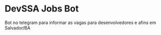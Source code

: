 # DevSSA Jobs Bot

Bot no telegram para informar as vagas para desenvolvedores e afins em Salvador/BA
